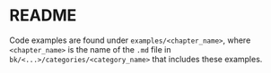 # README

Code examples are found under `examples/<chapter_name>`, where `<chapter_name>` is the name of the `.md` file in `bk/<...>/categories/<category_name>` that includes these examples.

